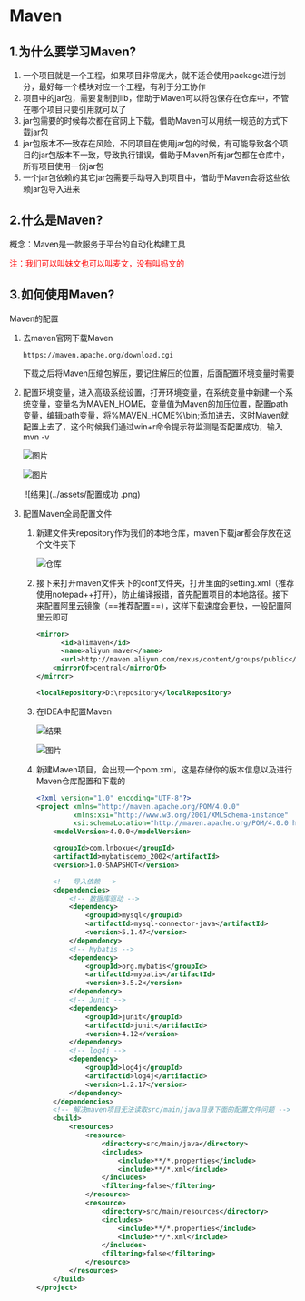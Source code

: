 # Maven

## 1.为什么要学习Maven?

1. 一个项目就是一个工程，如果项目非常庞大，就不适合使用package进行划分，最好每一个模块对应一个工程，有利于分工协作
2. 项目中的jar包，需要复制到lib，借助于Maven可以将包保存在仓库中，不管在哪个项目只要引用就可以了
3. jar包需要的时候每次都在官网上下载，借助Maven可以用统一规范的方式下载jar包
4. jar包版本不一致存在风险，不同项目在使用jar包的时候，有可能导致各个项目的jar包版本不一致，导致执行错误，借助于Maven所有jar包都在仓库中，所有项目使用一份jar包
5. 一个jar包依赖的其它jar包需要手动导入到项目中，借助于Maven会将这些依赖jar包导入进来

## 2.什么是Maven?

概念：Maven是一款服务于平台的自动化构建工具

<font color=red>注：我们可以叫妹文也可以叫麦文，没有叫妈文的</font>

## 3.如何使用Maven?

Maven的配置

1. 去maven官网下载Maven

   ```
   https://maven.apache.org/download.cgi
   ```

   下载之后将Maven压缩包解压，要记住解压的位置，后面配置环境变量时需要

2. 配置环境变量，进入高级系统设置，打开环境变量，在系统变量中新建一个系统变量，变量名为MAVEN_HOME，变量值为Maven的加压位置，配置path变量，编辑path变量，将%MAVEN_HOME%\bin;添加进去，这时Maven就配置上去了，这个时候我们通过win+r命令提示符监测是否配置成功，输入mvn -v

   ![图片](../assets/环境变量1.png)
   
   ![图片](../assets/环境变量2.png)
   
   ​	![结果](../assets/配置成功 .png)				
   
3. 配置Maven全局配置文件

   1. 新建文件夹repository作为我们的本地仓库，maven下载jar都会存放在这个文件夹下

       ![仓库](../assets/仓库.png)

   2. 接下来打开maven文件夹下的conf文件夹，打开里面的setting.xml（推荐使用notepad++打开），防止编译报错，首先配置项目的本地路径。接下来配置阿里云镜像（==推荐配置==），这样下载速度会更快，一般配置阿里云即可

      ```xml
      <mirror>
            <id>alimaven</id>
            <name>aliyun maven</name>
            <url>http://maven.aliyun.com/nexus/content/groups/public</url>
      	  <mirrorOf>central</mirrorOf>
      </mirror>
      ```

      ```xml
      <localRepository>D:\repository</localRepository>
      ```

   3. 在IDEA中配置Maven

      ![结果](../assets/IDEA配置.png)
      
      ![图片](../assets/第二步.png)
      
   4. 新建Maven项目，会出现一个pom.xml，这是存储你的版本信息以及进行Maven仓库配置和下载的
   
         ```xml
         <?xml version="1.0" encoding="UTF-8"?>
         <project xmlns="http://maven.apache.org/POM/4.0.0"
                  xmlns:xsi="http://www.w3.org/2001/XMLSchema-instance"
                  xsi:schemaLocation="http://maven.apache.org/POM/4.0.0 http://maven.apache.org/xsd/maven-4.0.0.xsd">
             <modelVersion>4.0.0</modelVersion>
         
             <groupId>com.lnboxue</groupId>
             <artifactId>mybatisdemo_2002</artifactId>
             <version>1.0-SNAPSHOT</version>
         
             <!-- 导入依赖 -->
             <dependencies>
                 <!-- 数据库驱动 -->
                 <dependency>
                     <groupId>mysql</groupId>
                     <artifactId>mysql-connector-java</artifactId>
                     <version>5.1.47</version>
                 </dependency>
                 <!-- Mybatis -->
                 <dependency>
                     <groupId>org.mybatis</groupId>
                     <artifactId>mybatis</artifactId>
                     <version>3.5.2</version>
                 </dependency>
                 <!-- Junit -->
                 <dependency>
                     <groupId>junit</groupId>
                     <artifactId>junit</artifactId>
                     <version>4.12</version>
                 </dependency>
                 <!-- log4j -->
                 <dependency>
                     <groupId>log4j</groupId>
                     <artifactId>log4j</artifactId>
                     <version>1.2.17</version>
                 </dependency>
             </dependencies>
             <!-- 解决maven项目无法读取src/main/java目录下面的配置文件问题 -->
             <build>
                 <resources>
                     <resource>
                         <directory>src/main/java</directory>
                         <includes>
                             <include>**/*.properties</include>
                             <include>**/*.xml</include>
                         </includes>
                         <filtering>false</filtering>
                     </resource>
                     <resource>
                         <directory>src/main/resources</directory>
                         <includes>
                             <include>**/*.properties</include>
                             <include>**/*.xml</include>
                         </includes>
                         <filtering>false</filtering>
                     </resource>
                 </resources>
             </build>
         </project>
         ```
   
       